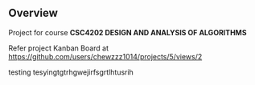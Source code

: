 ## Overview
Project for course **CSC4202 DESIGN AND ANALYSIS OF ALGORITHMS**

Refer project Kanban Board at https://github.com/users/chewzzz1014/projects/5/views/2


testing tesyingtgtrhgwejirfsgrtlhtusrih
